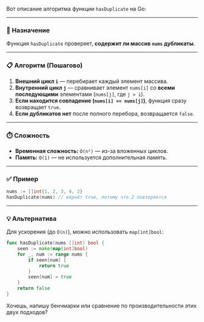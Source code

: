 Вот описание алгоритма функции `hasDuplicate` на Go:

---

### 📌 Назначение

Функция `hasDuplicate` проверяет, **содержит ли массив `nums` дубликаты**.

---

### 📋 Алгоритм (Пошагово)

1. **Внешний цикл `i`** — перебирает каждый элемент массива.
2. **Внутренний цикл `j`** — сравнивает элемент `nums[i]` со **всеми последующими** элементами (`nums[j]`, где `j > i`).
3. **Если находится совпадение (`nums[i] == nums[j]`)**, функция сразу возвращает `true`.
4. **Если дубликатов нет** после полного перебора, возвращается `false`.

---

### ⏱️ Сложность

- **Временная сложность:** `O(n²)` — из-за вложенных циклов.
- **Память:** `O(1)` — не используется дополнительная память.

---

### ✅ Пример

```go
nums := []int{1, 2, 3, 4, 2}
hasDuplicate(nums) // вернёт true, потому что 2 повторяется
```

---

### 💡 Альтернатива

Для ускорения (до `O(n)`), можно использовать `map[int]bool`:

```go
func hasDuplicate(nums []int) bool {
    seen := make(map[int]bool)
    for _, num := range nums {
        if seen[num] {
            return true
        }
        seen[num] = true
    }
    return false
}
```

Хочешь, напишу бенчмарки или сравнение по производительности этих двух подходов?